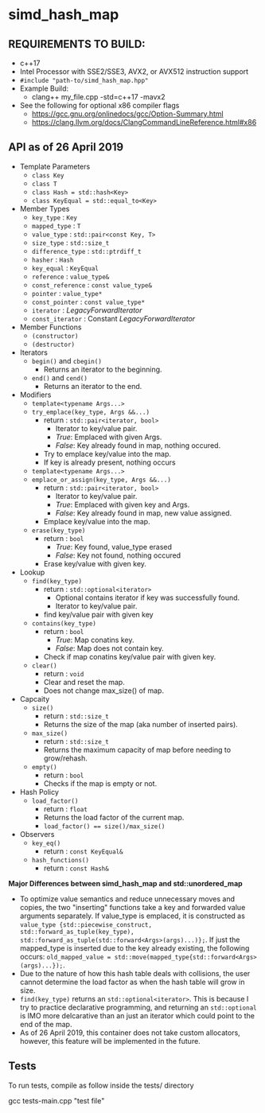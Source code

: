 # simd_hash_map

## REQUIREMENTS TO BUILD: ##
* c++17
* Intel Processor with SSE2/SSE3, AVX2, or AVX512 instruction support
* `#include "path-to/simd_hash_map.hpp"`
* Example Build:
  * clang++ my_file.cpp -std=c++17 -mavx2
* See the following for optional x86 compiler flags
  * <https://gcc.gnu.org/onlinedocs/gcc/Option-Summary.html>
  * <https://clang.llvm.org/docs/ClangCommandLineReference.html#x86>

## API as of 26 April 2019 ##
* Template Parameters
  * `class Key`
  * `class T`
  * `class Hash = std::hash<Key>`
  * `class KeyEqual = std::equal_to<Key>`
* Member Types
  * `key_type`        : `Key`
  * `mapped_type`     : `T`
  * `value_type`      : `std::pair<const Key, T>`
  * `size_type`       : `std::size_t`
  * `difference_type` : `std::ptrdiff_t`
  * `hasher`          : `Hash`
  * `key_equal`       : `KeyEqual`
  * `reference`       : `value_type&`
  * `const_reference` : `const value_type&`
  * `pointer`         : `value_type*`
  * `const_pointer`   : `const value_type*`
  * `iterator`        : _LegacyForwardIterator_
  * `const_iterator`  : Constant _LegacyForwardIterator_
* Member Functions
  * `(constructor)`
  * `(destructor)`
* Iterators
  * `begin()` and `cbegin()`
    * Returns an iterator to the beginning.
  * `end()` and `cend()`
    * Returns an iterator to the end.
* Modifiers
  * `template<typename Args...>`
  * `try_emplace(key_type, Args &&...)`
    * return : `std::pair<iterator, bool>`
      * Iterator to key/value pair.
      * _True_: Emplaced with given Args.
      * _False_: Key already found in map, nothing occured.
    * Try to emplace key/value into the map.
    * If key is already present, nothing occurs
  * `template<typename Args...>`
  * `emplace_or_assign(key_type, Args &&...)`
    * return : `std::pair<iterator, bool>`
      * Iterator to key/value pair.
      * _True_: Emplaced with given key and Args.
      * _False_: Key already found in map, new value assigned.
    * Emplace key/value into the map.
  * `erase(key_type)`
    * return : `bool`
      * _True_: Key found, value_type erased
      * _False_: Key not found, nothing occured
    * Erase key/value with given key.
* Lookup
  * `find(key_type)`
    * return : `std::optional<iterator>`
      * Optional contains iterator if key was successfully found.
      * Iterator to key/value pair.
    * find key/value pair with given key
  * `contains(key_type)`
    * return : `bool`
      * _True_: Map conatins key.
      * _False_: Map does not contain key.
    * Check if map conatins key/value pair with given key.
  * `clear()`
    * return : `void`
    * Clear and reset the map.
    * Does not change max_size() of map.
* Capcaity
  * `size()`
    * return : `std::size_t`
    * Returns the size of the map (aka number of inserted pairs).
  * `max_size()`
    * return : `std::size_t`
    * Returns the maximum capacity of map before needing to grow/rehash.
  * `empty()`
    * return : `bool`
    * Checks if the map is empty or not.
* Hash Policy
  * `load_factor()`
    * return : `float`
    * Returns the load factor of the current map.
    * `load_factor() == size()/max_size()`
* Observers
  * `key_eq()`
    * return : `const KeyEqual&`
  * `hash_functions()`
    * return : `const Hash&`

__Major Differences between simd_hash_map and std::unordered_map__
* To optimize value semantics and reduce unnecessary moves and copies, the two "inserting" functions take a key and forwarded value arguments separately. If value_type is emplaced, it is constructed as `value_type {std::piecewise_construct, std::forward_as_tuple(key_type), std::forward_as_tuple(std::forward<Args>(args)...)};`. If just the mapped_type is inserted due to the key already existing, the following occurs: `old_mapped_value = std::move(mapped_type{std::forward<Args>(args)...});`.
* Due to the nature of how this hash table deals with collisions, the user cannot determine the load factor as when the hash table will grow in size. 
* `find(key_type)` returns an `std::optional<iterator>`. This is because I try to practice declarative programming, and returning an `std::optional` is IMO more delcarative than an just an iterator which could point to the end of the map.
* As of 26 April 2019, this container does not take custom allocators, however, this feature will be implemented in the future.


## Tests ##
To run tests, compile as follow inside the tests/ directory

gcc tests-main.cpp "test file"
